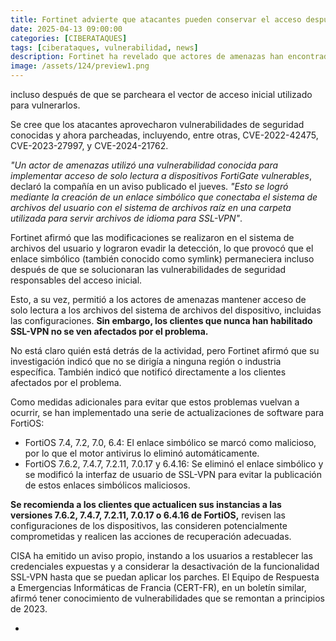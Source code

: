 ```yaml
---
title: Fortinet advierte que atacantes pueden conservar el acceso después de la aplicación de parches
date: 2025-04-13 09:00:00 
categories: [CIBERATAQUES]
tags: [ciberataques, vulnerabilidad, news]
description: Fortinet ha revelado que actores de amenazas han encontrado una manera de mantener el acceso de solo lectura a dispositivos FortiGate vulnerables...
image: /assets/124/preview1.png
---
```


incluso después de que se parcheara el vector de acceso inicial utilizado para vulnerarlos.

Se cree que los atacantes aprovecharon vulnerabilidades de seguridad conocidas y ahora parcheadas, incluyendo, entre otras, CVE-2022-42475, CVE-2023-27997, y CVE-2024-21762.

*"Un actor de amenazas utilizó una vulnerabilidad conocida para implementar acceso de solo lectura a dispositivos FortiGate vulnerables*, declaró la compañía en un aviso publicado el jueves. *"Esto se logró mediante la creación de un enlace simbólico que conectaba el sistema de archivos del usuario con el sistema de archivos raíz en una carpeta utilizada para servir archivos de idioma para SSL-VPN"*.

Fortinet afirmó que las modificaciones se realizaron en el sistema de archivos del usuario y lograron evadir la detección, lo que provocó que el enlace simbólico (también conocido como symlink) permaneciera incluso después de que se solucionaran las vulnerabilidades de seguridad responsables del acceso inicial.

Esto, a su vez, permitió a los actores de amenazas mantener acceso de solo lectura a los archivos del sistema de archivos del dispositivo, incluidas las configuraciones. **Sin embargo, los clientes que nunca han habilitado SSL-VPN no se ven afectados por el problema.**

No está claro quién está detrás de la actividad, pero Fortinet afirmó que su investigación indicó que no se dirigía a ninguna región o industria específica. También indicó que notificó directamente a los clientes afectados por el problema.

Como medidas adicionales para evitar que estos problemas vuelvan a ocurrir, se han implementado una serie de actualizaciones de software para FortiOS:

- FortiOS 7.4, 7.2, 7.0, 6.4: El enlace simbólico se marcó como malicioso, por lo que el motor antivirus lo eliminó automáticamente.
- FortiOS 7.6.2, 7.4.7, 7.2.11, 7.0.17 y 6.4.16: Se eliminó el enlace simbólico y se modificó la interfaz de usuario de SSL-VPN para evitar la publicación de estos enlaces simbólicos maliciosos.

**Se recomienda a los clientes que actualicen sus instancias a las versiones 7.6.2, 7.4.7, 7.2.11, 7.0.17 o 6.4.16 de FortiOS,** revisen las configuraciones de los dispositivos, las consideren potencialmente comprometidas y realicen las acciones de recuperación adecuadas.

CISA ha emitido un aviso propio, instando a los usuarios a restablecer las credenciales expuestas y a considerar la desactivación de la funcionalidad SSL-VPN hasta que se puedan aplicar los parches. El Equipo de Respuesta a Emergencias Informáticas de Francia (CERT-FR), en un boletín similar, afirmó tener conocimiento de vulnerabilidades que se remontan a principios de 2023.

- 
